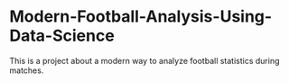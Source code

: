 # Modern-Football-Analysis-Using-Data-Science
This is a project about a modern way to analyze football statistics during matches.
